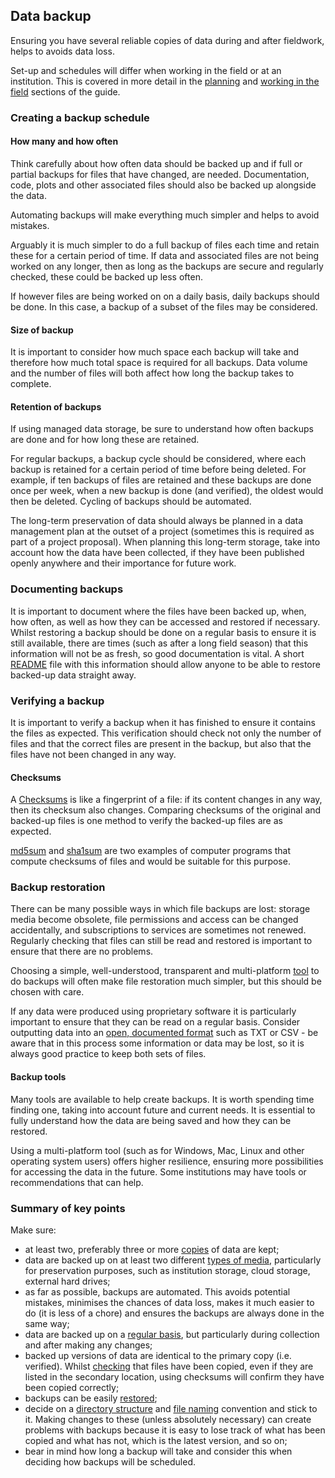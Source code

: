 
## Data backup

Ensuring you have several reliable copies of data during and after fieldwork, helps to avoids data loss. 

Set-up and schedules will differ when working in the field or at an institution. This is covered in more detail in the [planning](#before-you-go) and [working in the field](#in-the-field) sections of the guide.

### Creating a backup schedule

#### How many and how often

Think carefully about how often data should be backed up and if full or partial backups for files that have changed, are needed. Documentation, code, plots and other associated files should also be backed up alongside the data. 

Automating backups will make everything much simpler and helps to avoid mistakes.

Arguably it is much simpler to do a full backup of files each time and retain these for a certain period of time. If data and associated files are not being worked on any longer, then as long as the backups are secure and regularly checked, these could be backed up less often. 

If however files are being worked on on a daily basis, daily backups should be done. In this case, a backup of a subset of the files may be considered. 
 
#### Size of backup

It is important to consider how much space each backup will take and therefore how much total space is required for all backups. Data volume and the number of files will both affect how long the backup takes to complete.

#### Retention of backups

If using managed data storage, be sure to understand how often backups are done and for how long these are retained.

For regular backups, a backup cycle should be considered, where each backup is retained for a certain period of time before being deleted. For example, if ten backups of files are retained and these backups are done once per week, when a new backup is done (and verified), the oldest would then be deleted. Cycling of backups should be automated.

The long-term preservation of data should always be planned in a data management plan at the outset of a project (sometimes this is required as part of a project proposal). When planning this long-term storage, take into account how the data have been collected, if they have been published openly anywhere and their importance for future work. 

### Documenting backups

It is important to document where the files have been backed up, when, how often, as well as how they can be accessed and restored if necessary. Whilst restoring a backup should be done on a regular basis to ensure it is still available, there are times (such as after a long field season) that this information will not be as fresh, so good documentation is vital. A short [README](#readme.txt) file with this information should allow anyone to be able to restore backed-up data straight away.

### Verifying a backup

It is important to verify a backup when it has finished to ensure it contains the files as expected. This verification should check not only the number of files and that the correct files are present in the backup, but also that the files have not been changed in any way.

#### Checksums

 A [Checksums](https://en.wikipedia.org/wiki/Checksum) is like a fingerprint of a file: if its content changes in any way, then its checksum also changes. Comparing checksums of the original and backed-up files is one method to verify the backed-up files are as expected. 

[md5sum](https://en.wikipedia.org/wiki/Md5sum) and [sha1sum](https://en.wikipedia.org/wiki/Sha1sum) are two examples of computer programs that compute checksums of files and would be suitable for this purpose.  

### Backup restoration

There can be many possible ways in which file backups are lost: storage media become obsolete, file permissions and access can be changed accidentally, and subscriptions to services are sometimes not renewed. Regularly checking that files can still be read and restored is important to ensure that there are no problems.

Choosing a simple, well-understood, transparent and multi-platform [tool](#backup-tools) to do backups will often make file restoration much simpler, but this should be chosen with care.

If any data were produced using proprietary software it is particularly important to ensure that they can be read on a regular basis. Consider outputting data into an [open, documented format](#data-file-formats) such as TXT or CSV - be aware that in this process some information or data may be lost, so it is always good practice to keep both sets of files. 

#### Backup tools

Many tools are available to help create backups. It is worth spending time finding one, taking into account future and current needs. It is essential to fully understand how the data are being saved and how they can be restored.  

Using a multi-platform tool (such as for Windows, Mac, Linux and other operating system users) offers higher resilience, ensuring more possibilities for accessing the data in the future. Some institutions may have tools or recommendations that can help. 

### Summary of key points

Make sure:

* at least two, preferably three or more [copies](#how-many-and-how-often) of data are kept;
* data are backed up on at least two different [types of media](#storing-data), particularly for preservation purposes, such as institution storage, cloud storage, external hard drives;
* as far as possible, backups are automated. This avoids potential mistakes, minimises the chances of data loss, makes it much easier to do (it is less of a chore) and ensures the backups are always done in the same way;
* data are backed up on a [regular basis](#how-many-and-how-often), but particularly during collection and after making any changes;
* backed up versions of data are identical to the primary copy (i.e. verified). Whilst [checking](#verifying-a-backup) that files have been copied, even if they are listed in the secondary location, using checksums will confirm they have been copied correctly;
* backups can be easily [restored](#backup-restoration);
* decide on a [directory structure](#storing-data) and [file naming](#file-and-directory-naming) convention and stick to it. Making changes to these (unless absolutely necessary) can create problems with backups because it is easy to lose track of what has been copied and what has not, which is the latest version, and so on;
* bear in mind how long a backup will take and consider this when deciding how backups will be scheduled.